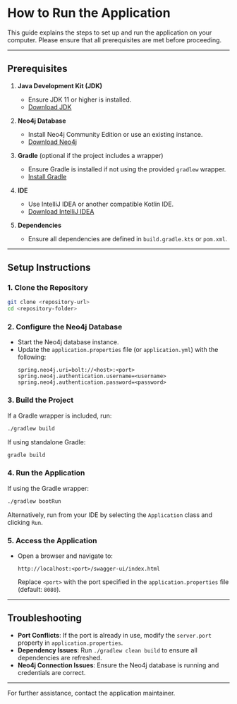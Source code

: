 # How to Run the Application

This guide explains the steps to set up and run the application on your computer. Please ensure that all prerequisites are met before proceeding.

---

## Prerequisites
1. **Java Development Kit (JDK)**
    - Ensure JDK 11 or higher is installed.
    - [Download JDK](https://www.oracle.com/java/technologies/javase-downloads.html)

2. **Neo4j Database**
    - Install Neo4j Community Edition or use an existing instance.
    - [Download Neo4j](https://neo4j.com/download-center/)

3. **Gradle** (optional if the project includes a wrapper)
    - Ensure Gradle is installed if not using the provided `gradlew` wrapper.
    - [Install Gradle](https://gradle.org/install/)

4. **IDE**
    - Use IntelliJ IDEA or another compatible Kotlin IDE.
    - [Download IntelliJ IDEA](https://www.jetbrains.com/idea/download/)

5. **Dependencies**
    - Ensure all dependencies are defined in `build.gradle.kts` or `pom.xml`.

---

## Setup Instructions

### 1. Clone the Repository
```bash
git clone <repository-url>
cd <repository-folder>
```

### 2. Configure the Neo4j Database
- Start the Neo4j database instance.
- Update the `application.properties` file (or `application.yml`) with the following:
  ```properties
  spring.neo4j.uri=bolt://<host>:<port>
  spring.neo4j.authentication.username=<username>
  spring.neo4j.authentication.password=<password>
  ```

### 3. Build the Project
If a Gradle wrapper is included, run:
```bash
./gradlew build
```
If using standalone Gradle:
```bash
gradle build
```

### 4. Run the Application
If using the Gradle wrapper:
```bash
./gradlew bootRun
```
Alternatively, run from your IDE by selecting the `Application` class and clicking `Run`.

### 5. Access the Application
- Open a browser and navigate to:
  ```
  http://localhost:<port>/swagger-ui/index.html
  ```
  Replace `<port>` with the port specified in the `application.properties` file (default: `8080`).

---

## Troubleshooting
- **Port Conflicts**: If the port is already in use, modify the `server.port` property in `application.properties`.
- **Dependency Issues**: Run `./gradlew clean build` to ensure all dependencies are refreshed.
- **Neo4j Connection Issues**: Ensure the Neo4j database is running and credentials are correct.

---

For further assistance, contact the application maintainer.

